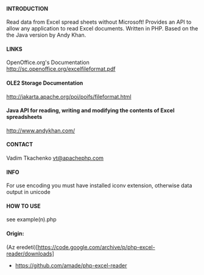 #### INTRODUCTION
Read data from Excel spread sheets without Microsoft!
Provides an API to allow any application to read Excel
documents. Written in PHP. Based on the the Java version by Andy Khan.

#### LINKS
OpenOffice.org's Documentation
http://sc.openoffice.org/excelfileformat.pdf

#### OLE2 Storage Documentation
http://jakarta.apache.org/poi/poifs/fileformat.html

#### Java API for reading, writing and modifying the contents of Excel spreadsheets
http://www.andykhan.com/

#### CONTACT
Vadim Tkachenko
vt@apachephp.com

#### INFO
For use encoding you must have installed iconv extension, otherwise data output in unicode

#### HOW TO USE
see example(n).php

#### Origin:
(Az eredeti)[https://code.google.com/archive/p/php-excel-reader/downloads]
+ https://github.com/amade/php-excel-reader

